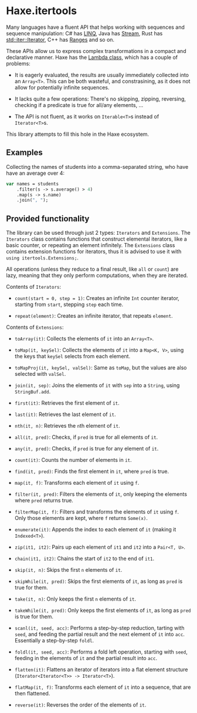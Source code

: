 # Haxe.itertools

Many languages have a fluent API that helps working with sequences and sequence manipulation:
C# has [LINQ](https://docs.microsoft.com/en-us/dotnet/csharp/programming-guide/concepts/linq/),
Java has [Stream](https://docs.oracle.com/javase/8/docs/api/java/util/stream/Stream.html),
Rust has [std::iter::Iterator](https://doc.rust-lang.org/std/iter/trait.Iterator.html),
C++ has [Ranges](https://en.cppreference.com/w/cpp/ranges) and so on.

These APIs allow us to express complex transformations in a compact and declarative
manner. Haxe has the [Lambda class](https://api.haxe.org/Lambda.html), which has a
couple of problems:

 * It is eagerly evaluated, the results are usually immediately collected into an `Array<T>`.
 This can be both wasteful, and constrasining, as it does not allow for potentially infinite sequences.

 * It lacks quite a few operations: There's no skipping, zipping, reversing, checking if a predicate
 is true for all/any elements, ...

 * The API is not fluent, as it works on `Iterable<T>`s instead of `Iterator<T>`s.

This library attempts to fill this hole in the Haxe ecosystem.

## Examples

Collecting the names of students into a comma-separated string, who have have an average
over 4:
```hx
var names = students
    .filter(s -> s.average() > 4)
    .map(s -> s.name)
    .join(", ");
```

## Provided functionality

The library can be used through just 2 types: `Iterators` and `Extensions`.
The `Iterators` class contains functions that construct elemental iterators, like
a basic counter, or repeating an element infinitely. The `Extensions` class contains
extension functions for iterators, thus it is advised to use it with `using itertools.Extensions;`.

All operations (unless they reduce to a final result, like `all` or `count`) are lazy, meaning that they only perform computations, when they are iterated.

Contents of `Iterators`:

 * `count(start = 0, step = 1)`: Creates an infinite `Int` counter iterator,
 starting from `start`, stepping `step` each time.

 * `repeat(element)`: Creates an infinite iterator, that repeats `element`.

Contents of `Extensions`:
 * `toArray(it)`: Collects the elements of `it` into an `Array<T>`.

 * `toMap(it, keySel)`: Collects the elements of `it` into a `Map<K, V>`, using the keys that `keySel` selects from each element.

 * `toMapProj(it, keySel, valSel)`: Same as `toMap`, but the values are also selected with `valSel`.

 * `join(it, sep)`: Joins the elements of `it` with `sep` into a `String`, using `StringBuf.add`.

 * `first(it)`: Retrieves the first element of `it`.

 * `last(it)`: Retrieves the last element of `it`.

 * `nth(it, n)`: Retrieves the `n`th element of `it`.

 * `all(it, pred)`: Checks, if `pred` is true for all elements of `it`.

 * `any(it, pred)`: Checks, if `pred` is true for any element of `it`.

 * `count(it)`: Counts the number of elements in `it`.

 * `find(it, pred)`: Finds the first element in `it`, where `pred` is true.

 * `map(it, f)`: Transforms each element of `it` using `f`.

 * `filter(it, pred)`: Filters the elements of `it`, only keeping the elements where `pred` returns true.

 * `filterMap(it, f)`: Filters and transforms the elements of `it` using `f`. Only those elements are kept, where `f` returns `Some(x)`.

 * `enumerate(it)`: Appends the index to each element of `it` (making it `Indexed<T>`).

 * `zip(it1, it2)`: Pairs up each element of `it1` and `it2` into a `Pair<T, U>`.

 * `chain(it1, it2)`: Chains the start of `it2` to the end of `it1`.

 * `skip(it, n)`: Skips the first `n` elements of `it`.

 * `skipWhile(it, pred)`: Skips the first elements of `it`, as long as `pred` is true for them.

 * `take(it, n)`: Only keeps the first `n` elements of `it`.

 * `takeWhile(it, pred)`: Only keeps the first elements of `it`, as long as `pred` is true for them.

 * `scanl(it, seed, acc)`: Performs a step-by-step reduction, tarting with `seed`, and feeding the partial result and the next element of `it` into `acc`. Essentially a step-by-step `foldl`.

 * `foldl(it, seed, acc)`: Performs a fold left operation, starting with `seed`, feeding in the elements of `it` and the partial result into `acc`.

 * `flatten(it)`: Flattens an iterator of iterators into a flat element structure (`Iterator<Iterator<T>> -> Iterator<T>`).

 * `flatMap(it, f)`: Transforms each element of `it` into a sequence, that are then flattened.

 * `reverse(it)`: Reverses the order of the elements of `it`.
